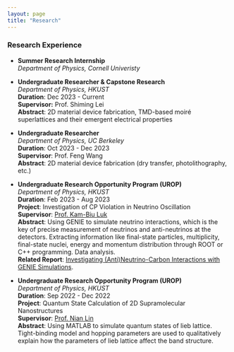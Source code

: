 ```yaml
---
layout: page
title: "Research"
---
```



### Research Experience
* **Summer Research Internship**     
  *Department of Physics, Cornell Univeristy*

* **Undergraduate Researcher & Capstone Research**     
  *Department of Physics, HKUST*           
  **Duration**: Dec 2023 - Current     
  **Supervisor:** Prof. Shiming Lei      
  **Abstract**: 2D material device fabrication, TMD-based moiré superlattices and their emergent electrical properties

* **Undergraduate Researcher**      
  *Department of Physics, UC Berkeley*          
  **Duration**: Oct 2023 - Dec 2023    
  **Supervisor**: Prof. Feng Wang      
  **Abstract**: 2D material device fabrication (dry transfer, photolithography, etc.)

* **Undergraduate Research Opportunity Program (UROP)**      
  *Department of Physics, HKUST*               
  **Duration**: Feb 2023 - Aug 2023   
  **Project**: Investigation of CP Violation in Neutrino Oscillation      
  **Supervisor**: [Prof. Kam-Biu Luk](https://ias.hkust.edu.hk/people/ias-members/faculty/prof-luk-kam-biu)       
  **Abstract**: Using GENIE to simulate neutrino interactions, which is the key of precise measurement of neutrinos and anti-neutrinos at the detectors. Extracting information like final-state particles, multiplicity, final-state nuclei, energy and momentum distribution through ROOT or C++ programming. Data analysis.    
  **Related Report**: [Investigating (Anti)Neutrino-Carbon Interactions with GENIE Simulations](https://sxubi.github.io/UROP2100_XU_Sihong.pdf).         
  
* **Undergraduate Research Opportunity Program (UROP)**      
  *Department of Physics, HKUST*                 
  **Duration**: Sep 2022 - Dec 2022   
  **Project**: Quantum State Calculation of 2D Supramolecular Nanostructures     
  **Supervisor**: [Prof. Nian Lin](https://physics.ust.hk/eng/people_detail.php?pplcat=1&id=18)       
  **Abstract**: Using MATLAB to simulate quantum states of lieb lattice. Tight-binding model and hopping parameters are used to qualitatively explain how the parameters of lieb lattice affect the band structure.
